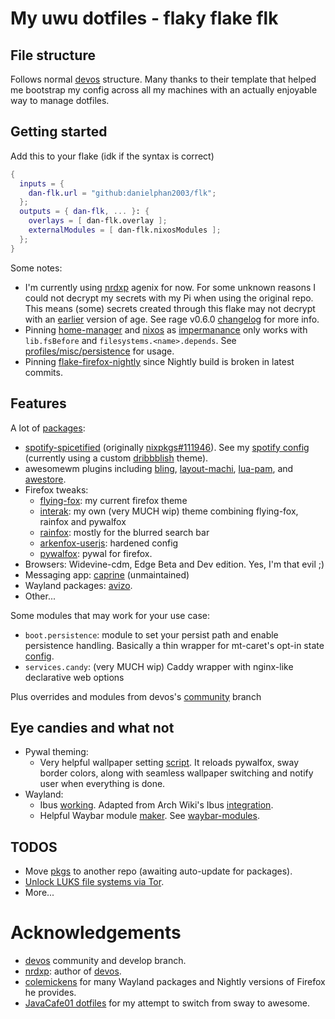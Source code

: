 # My uwu dotfiles - flaky flake flk

## File structure

Follows normal [devos](devos) structure. Many thanks to their template that helped me bootstrap my config across all my machines with an actually enjoyable way to manage dotfiles.

## Getting started

Add this to your flake (idk if the syntax is correct)
```nix
{
  inputs = {
    dan-flk.url = "github:danielphan2003/flk";
  };
  outputs = { dan-flk, ... }: {
    overlays = [ dan-flk.overlay ];
    externalModules = [ dan-flk.nixosModules ];
  };
}
```

Some notes:
- I'm currently using [nrdxp](nrdxp) agenix for now. For some unknown reasons I could not decrypt my secrets with my Pi when using the original repo.
  This means (some) secrets created through this flake may not decrypt with an [earlier](divnix-agenix) version of age.
  See rage v0.6.0 [changelog](rage-v0.6.0-changelog) for more info.
- Pinning [home-manager](home-manager) and [nixos](nrdxp-nixos) as [impermanance](impermanance) only works with `lib.fsBefore` and `filesystems.<name>.depends`. See [profiles/misc/persistence](persistence-profile) for usage.
- Pinning [flake-firefox-nightly](flake-firefox-nightly) since Nightly build is broken in latest commits.

## Features

A lot of [packages](pkgs):
- [spotify-spicetified](my-spotify-spicetified) (originally [nixpkgs#111946](nixpkgs-spotify-spicetified)).
  See my [spotify config](my-spotify-config) (currently using a custom [dribbblish](ddt) theme).
- awesomewm plugins including [bling](bling), [layout-machi](layout-machi), [lua-pam](lua-pam), and [awestore](awestore).
- Firefox tweaks:
  - [flying-fox](flying-fox): my current firefox theme
  - [interak](interak): my own (very MUCH wip) theme combining flying-fox, rainfox and pywalfox
  - [rainfox](rainfox): mostly for the blurred search bar
  - [arkenfox-userjs](arkenfox-userjs): hardened config
  - [pywalfox](pywalfox): pywal for firefox.
- Browsers: Widevine-cdm, Edge Beta and Dev edition. Yes, I'm that evil ;)
- Messaging app: [caprine](caprine) (unmaintained)
- Wayland packages: [avizo](avizo).
- Other...

Some modules that may work for your use case:
- `boot.persistence`: module to set your persist path and enable persistence handling. Basically a thin wrapper for mt-caret's opt-in state [config](optin-state).
- `services.candy`: (very MUCH wip) Caddy wrapper with nginx-like declarative web options

Plus overrides and modules from devos's [community](devos-community) branch

## Eye candies and what not
- Pywal theming:
  - Very helpful wallpaper setting [script](wal-set). It reloads pywalfox, sway border colors, along with seamless wallpaper switching and notify user when everything is done.
- Wayland:
  - Ibus [working](sway-startup). Adapted from Arch Wiki's Ibus [integration](arch-wiki-ibus).
  - Helpful Waybar module [maker](waybar-module-maker). See [waybar-modules](waybar-modules).

## TODOS
- Move [pkgs](pkgs) to another repo (awaiting auto-update for packages).
- [Unlock LUKS file systems via Tor](tor-luks-unlock).
- More...

# Acknowledgements
- [devos](devos) community and develop branch.
- [nrdxp](nrdxp): author of [devos](devos).
- [colemickens](colemickens) for many Wayland packages and Nightly versions of Firefox he provides.
- [JavaCafe01 dotfiles](JavaCafe01-dotfiles) for my attempt to switch from sway to awesome.

[devos]: https://github.com/divnix/devos

[nrdxp]: https://github.com/nrdxp

[divnix-agenix]: https://github.com/divnix/devos/blob/develop/flake.nix#L23

[rage-v0.6.0-changelog]: https://github.com/str4d/rage/releases/tag/v0.6.0

[home-manager]: https://github.com/nix-community/home-manager/tree/d370447
[nrdxp-nixos]: https://github.com/nrdxp/nixpkgs/more-general-fsbefore
[impermanance]: https://github.com/nix-community/impermanance
[persistence-profile]: ./profiles/misc/persistence

[firefox-nightly]: https://github.com/colemickens/flake-firefox-nightly
[nixpkgs-wayland]: https://github.com/colemickens/nixpkgs-wayland

[pkgs]: pkgs

[nixpkgs-spotify-spicetified]: https://github.com/NixOS/nixpkgs/pull/111946
[my-spotify-spicetified]: pkgs/applications/audio/spotify-spicetified/default.nix
[my-spotify-config]: profiles/graphical/spotify/default.nix
[ddt]: https://github.com/JulienMaille/dribbblish-dynamic-theme

[bling]: https://github.com/Nooo37/bling
[layout-machi]: https://github.com/xinhaoyuan/layout-machi
[lua-pam]: https://github.com/RMTT/lua-pam
[awestore]: https://github.com/K4rakara/awestore

[flying-fox]: https://github.com/akshat46/FlyingFox/
[interak]: pkgs/data/misc/interak/default.nix
[rainfox]: https://github.com/1280px/rainfox
[arkenfox-userjs]: https://github.com/arkenfox/user.js
[pywalfox]: https://github.com/Frewacom/pywalfox-native

[caprine]: https://github.com/sindresorhus/caprine

[optin-state]: https://mt-caret.github.io/blog/posts/2020-06-29-optin-state.html

[devos-community]: https://github.com/divnix/devos/tree/community

[avizo]: https://github.com/misterdanb/avizo

[wal-set]: users/profiles/sway/config/scripts/wal-set.nix
[sway-startup]: users/profiles/sway/config/startup.nix
[arch-wiki-ibus]: https://wiki.archlinux.org/title/IBus#Integration
[waybar-module-maker]: lib/pkgs-build/mkWaybarModule.nix
[waybar-modules]: users/profiles/sway/waybar/modules

[tor-luks-unlock]: https://nixos.wiki/wiki/Remote_LUKS_Unlocking

[colemickens]: https://github.com/colemickens
[JavaCafe01-dotfiles]: https://github.com/JavaCafe01/DotFiles